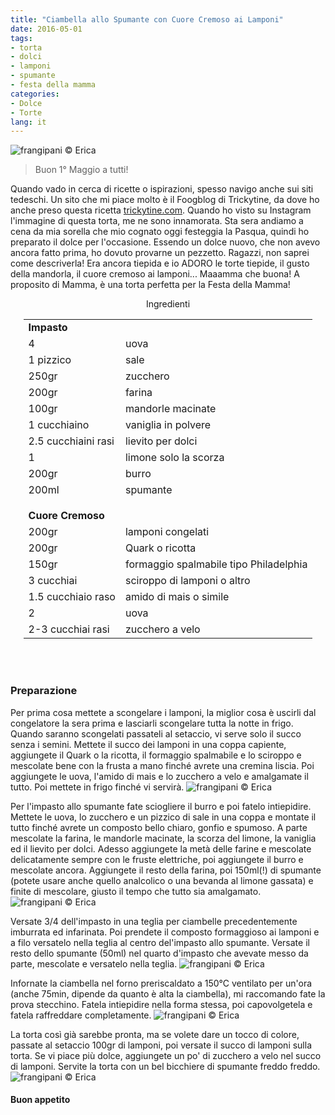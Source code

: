 ```yaml
---
title: "Ciambella allo Spumante con Cuore Cremoso ai Lamponi"
date: 2016-05-01
tags:
- torta
- dolci
- lamponi
- spumante
- festa della mamma
categories:
- Dolce
- Torte
lang: it
---
```

![](header.jpg "frangipani © Erica")

> Buon 1° Maggio a tutti!

Quando vado in cerca di ricette o ispirazioni, spesso navigo anche sui siti tedeschi. Un sito che mi piace molto è il Foogblog di Trickytine, da dove ho anche preso questa ricetta <a href="http://trickytine.com/super-saftiger-sektruehrkuchen-mit-fruchtigem-himbeerkaesekern/" target="_blank">trickytine.com</a>. Quando ho visto su Instagram l'immagine di questa torta, me ne sono innamorata. Sta sera andiamo a cena da mia sorella che mio cognato oggi festeggia la Pasqua, quindi ho preparato il dolce per l'occasione. Essendo un dolce nuovo, che non avevo ancora fatto prima, ho dovuto provarne un pezzetto. Ragazzi, non saprei come descriverla! Era ancora tiepida e io ADORO le torte tiepide, il gusto della mandorla, il cuore cremoso ai lamponi... Maaamma che buona! A proposito di Mamma, è una torta perfetta per la Festa della Mamma!


<div id="wrapper" style="text-align: center">
  <div id="yourdiv" style="display: inline-block;">
    <div class="ingredients">
      <div class="ingredients-title">Ingredienti</div>
      <table>
        <tbody>
          <tr>
            <td colspan="2"><b>Impasto</b></td>
          </tr>
          <tr>
            <td>4</td>
            <td>uova</td>
          </tr>
          <tr>
            <td>1 pizzico</td>
            <td>sale</td>
          </tr>
          <tr>
            <td>250gr</td>
            <td>zucchero</td>
          </tr>
          <tr>
            <td>200gr</td>
            <td>farina</td>
          </tr>
          <tr>
            <td>100gr</td>
            <td>mandorle macinate</td>
          </tr>
          <tr>
            <td>1 cucchiaino</td>
            <td>vaniglia in polvere</td>
          </tr>
          <tr>
            <td>2.5 cucchiaini rasi</td>
            <td>lievito per dolci</td>
          </tr>
          <tr>
            <td>1</td>
            <td>limone solo la scorza</td>
          </tr>
          <tr>
            <td>200gr</td>
            <td>burro</td>
          </tr>
          <tr>
            <td>200ml</td>
            <td>spumante</td>
          </tr>
          <tr style="height: 15px;"></tr>
          <tr>          
            <td colspan="2"><b>Cuore Cremoso</b></td>
          </tr>
          <tr>
            <td>200gr</td>
            <td>lamponi congelati</td>
          </tr>
          <tr>
            <td>200gr</td>
            <td>Quark o ricotta</td>
          </tr>
          <tr>
            <td>150gr</td>
            <td>formaggio spalmabile tipo Philadelphia</td>
          </tr>
          <tr>
            <td>3 cucchiai</td>
            <td>sciroppo di lamponi o altro</td>
          </tr>
          <tr>
            <td>1.5 cucchiaio raso</td>
            <td>amido di mais o simile</td>
          </tr>
          <tr>
            <td>2</td>
            <td>uova</td>
          </tr>
          <tr>
            <td>2-3 cucchiai rasi</td>
            <td>zucchero a velo</td>
          </tr>
        </tbody>
      </table>
      <br></br>
    </div>
  </div>
</div>


<h3>
  <font color="grey">
    <i class="fa fa-cogs"></i>
  </font> Preparazione
</h3>

Per prima cosa mettete a scongelare i lamponi, la miglior cosa è uscirli dal congelatore la sera prima e lasciarli scongelare tutta la notte in frigo. Quando saranno scongelati passateli al setaccio, vi serve solo il succo senza i semini. Mettete il succo dei lamponi in una coppa capiente, aggiungete il Quark o la ricotta, il formaggio spalmabile e lo sciroppo e mescolate bene con la frusta a mano finché avrete una cremina liscia. Poi aggiungete le uova, l'amido di mais e lo zucchero a velo e amalgamate il tutto. Poi mettete in frigo finché vi servirà.
![](cuore.jpg "frangipani © Erica")

Per l'impasto allo spumante fate sciogliere il burro e poi fatelo intiepidire. Mettete le uova, lo zucchero e un pizzico di sale in una coppa e montate il tutto finché avrete un composto bello chiaro, gonfio e spumoso. A parte mescolate la farina, le mandorle macinate, la scorza del limone, la vaniglia ed il lievito per dolci. Adesso aggiungete la metà delle farine e mescolate delicatamente sempre con le fruste elettriche, poi aggiungete il burro e mescolate ancora. Aggiungete il resto della farina, poi 150ml(!) di spumante (potete usare anche quello analcolico o una bevanda al limone gassata) e finite di mescolare, giusto il tempo che tutto sia amalgamato.
![](impasto.jpg "frangipani © Erica")

Versate 3/4 dell'impasto in una teglia per ciambelle precedentemente imburrata ed infarinata. Poi prendete il composto formaggioso ai lamponi e a filo versatelo nella teglia al centro del'impasto allo spumante. Versate il resto dello spumante (50ml) nel quarto d'impasto che avevate messo da parte, mescolate e versatelo nella teglia.
![](teglia.jpg "frangipani © Erica")

Infornate la ciambella nel forno preriscaldato a 150°C ventilato per un'ora (anche 75min, dipende da quanto è alta la ciambella), mi raccomando fate la prova stecchino. Fatela intiepidire nella forma stessa, poi capovolgetela e fatela raffreddare completamente.
![](sfornata.jpg "frangipani © Erica")

La torta così già sarebbe pronta, ma se volete dare un tocco di colore, passate al setaccio 100gr di lamponi, poi versate il succo di lamponi sulla torta. Se vi piace più dolce, aggiungete un po' di zucchero a velo nel succo di lamponi. Servite la torta con un bel bicchiere di spumante freddo freddo.
![](risultato.jpg "frangipani © Erica")


<h4>Buon appetito
  <font color="red">
    <i class="fa fa-smile-o"></i>
  </font>
</h4>
